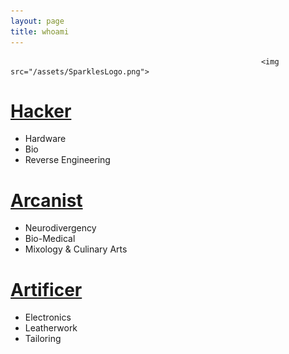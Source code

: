 ```yaml
---
layout: page
title: whoami
---
```


                                                            <img src="/assets/SparklesLogo.png">

<h1><a href="/Hacker">Hacker</a></h1>

  - Hardware
  - Bio
  - Reverse Engineering
  
  <h1><a href="/Arcanist">Arcanist</a></h1>

  - Neurodivergency
  - Bio-Medical
  - Mixology & Culinary Arts
 
 <h1><a href="/Artificer">Artificer</a></h1>

  - Electronics
  - Leatherwork
  - Tailoring
